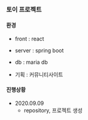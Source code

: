 ### 토이 프로젝트

#### 환경

- front : react

- server : spring boot

- db : maria db

- 기획 : 커뮤니티사이트

#### 진행상황

- 2020.09.09 
    - repository, 프로젝트 생성
